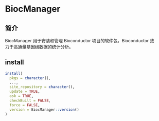 # BiocManager

## 简介

BiocManager 用于安装和管理 Bioconductor 项目的软件包。Bioconductor 致力于高通量基因组数据的统计分析。

## install

```r
install(
  pkgs = character(),
  ...,
  site_repository = character(),
  update = TRUE,
  ask = TRUE,
  checkBuilt = FALSE,
  force = FALSE,
  version = BiocManager::version()
)
```

